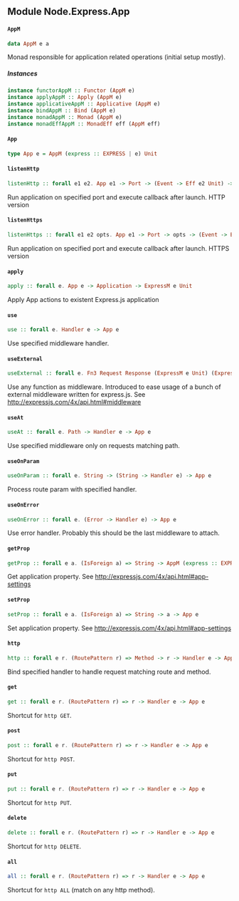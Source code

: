 ## Module Node.Express.App

#### `AppM`

``` purescript
data AppM e a
```

Monad responsible for application related operations (initial setup mostly).

##### Instances
``` purescript
instance functorAppM :: Functor (AppM e)
instance applyAppM :: Apply (AppM e)
instance applicativeAppM :: Applicative (AppM e)
instance bindAppM :: Bind (AppM e)
instance monadAppM :: Monad (AppM e)
instance monadEffAppM :: MonadEff eff (AppM eff)
```

#### `App`

``` purescript
type App e = AppM (express :: EXPRESS | e) Unit
```

#### `listenHttp`

``` purescript
listenHttp :: forall e1 e2. App e1 -> Port -> (Event -> Eff e2 Unit) -> ExpressM e1 Server
```

Run application on specified port and execute callback after launch.
HTTP version

#### `listenHttps`

``` purescript
listenHttps :: forall e1 e2 opts. App e1 -> Port -> opts -> (Event -> Eff e2 Unit) -> ExpressM e1 Server
```

Run application on specified port and execute callback after launch.
HTTPS version

#### `apply`

``` purescript
apply :: forall e. App e -> Application -> ExpressM e Unit
```

Apply App actions to existent Express.js application

#### `use`

``` purescript
use :: forall e. Handler e -> App e
```

Use specified middleware handler.

#### `useExternal`

``` purescript
useExternal :: forall e. Fn3 Request Response (ExpressM e Unit) (ExpressM e Unit) -> App e
```

Use any function as middleware.
Introduced to ease usage of a bunch of external
middleware written for express.js.
See http://expressjs.com/4x/api.html#middleware

#### `useAt`

``` purescript
useAt :: forall e. Path -> Handler e -> App e
```

Use specified middleware only on requests matching path.

#### `useOnParam`

``` purescript
useOnParam :: forall e. String -> (String -> Handler e) -> App e
```

Process route param with specified handler.

#### `useOnError`

``` purescript
useOnError :: forall e. (Error -> Handler e) -> App e
```

Use error handler. Probably this should be the last middleware to attach.

#### `getProp`

``` purescript
getProp :: forall e a. (IsForeign a) => String -> AppM (express :: EXPRESS | e) (Maybe a)
```

Get application property.
See http://expressjs.com/4x/api.html#app-settings

#### `setProp`

``` purescript
setProp :: forall e a. (IsForeign a) => String -> a -> App e
```

Set application property.
See http://expressjs.com/4x/api.html#app-settings

#### `http`

``` purescript
http :: forall e r. (RoutePattern r) => Method -> r -> Handler e -> App e
```

Bind specified handler to handle request matching route and method.

#### `get`

``` purescript
get :: forall e r. (RoutePattern r) => r -> Handler e -> App e
```

Shortcut for `http GET`.

#### `post`

``` purescript
post :: forall e r. (RoutePattern r) => r -> Handler e -> App e
```

Shortcut for `http POST`.

#### `put`

``` purescript
put :: forall e r. (RoutePattern r) => r -> Handler e -> App e
```

Shortcut for `http PUT`.

#### `delete`

``` purescript
delete :: forall e r. (RoutePattern r) => r -> Handler e -> App e
```

Shortcut for `http DELETE`.

#### `all`

``` purescript
all :: forall e r. (RoutePattern r) => r -> Handler e -> App e
```

Shortcut for `http ALL` (match on any http method).


